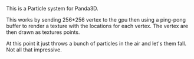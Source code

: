 This is a Particle system for Panda3D.

This works by sending 256*256 vertex to the gpu then using a ping-pong buffer to render a texture with the locations for each vertex.
The vertex are then drawn as textures points.

At this point it just throws a bunch of particles in the air and let's them fall. Not all that impressive.
